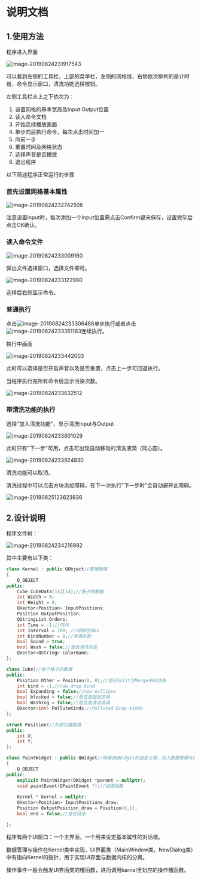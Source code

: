 

# 说明文档

## 1.使用方法

程序进入界面

![image-20190824231917543](/Users/wmhst7/Desktop/SS/image-20190824231917543.png)

可以看到左侧的工具栏，上部的菜单栏，左侧的网格线，右侧依次排列的是计时器，命令显示窗口，清洗功能选择按钮。

左侧工具栏从上之下依次为：

1. 设置网格的基本宽高及Input Output位置
2. 读入命令文档
3. 开始连续播放画面
4. 单步向后执行命令，每次点击时间加一
5. 向前一步
6. 重置时间及网格状态
7. 选择声音是否播放
8. 退出程序

以下简述程序正常运行的步骤



### 首先设置网格基本属性

![image-20190824232742506](/Users/wmhst7/Desktop/SS/image-20190824232742506.png)

注意设置Input时，每次添加一个Input位置需点击Confirm键来保存，设置完毕后点击OK确认。

### 读入命令文件

![image-20190824233009160](/Users/wmhst7/Desktop/SS/image-20190824233009160.png)

弹出文件选择窗口，选择文件即可。

![image-20190824233122980](/Users/wmhst7/Desktop/SS/image-20190824233122980.png)

选择后右侧显示命令。

### 普通执行

点击![image-20190824233306486](/Users/wmhst7/Desktop/SS/image-20190824233306486.png)单步执行或者点击![image-20190824233351163](/Users/wmhst7/Desktop/SS/image-20190824233351163.png)连续执行。

执行中画面

![image-20190824233442003](/Users/wmhst7/Desktop/SS/image-20190824233442003.png)

此时可以选择是否开启声音以及是否重置，点击上一步可回退执行。

当程序执行完所有命令后显示污染次数。

![image-20190824233632512](/Users/wmhst7/Desktop/SS/image-20190824233632512.png)

### 带清洗功能的执行

选择"加入清洗功能"，显示清洗Input与Output

![image-20190824233801029](/Users/wmhst7/Desktop/SS/image-20190824233801029.png)

此时只有"下一步"可用，点击可出现自动移动的清洗液滴（同心圆）。

![image-20190824233924830](/Users/wmhst7/Desktop/SS/image-20190824233924830.png)

清洗功能可以取消。

清洗过程中可以点击方块添加障碍，在下一次执行"下一步时"会自动避开此障碍。

![image-20190825123623936](/Users/wmhst7/Desktop/SS/image-20190825123623936.png)

## 2.设计说明

程序文件树：

![image-20190824234216982](/Users/wmhst7/Desktop/SS/image-20190824234216982.png)

其中主要有以下类：

```c++
class Kernel : public QObject//管理数据
{
    Q_OBJECT
public:
    Cube CubeData[14][14];//格子的数据
    int Width = 8;
    int Height = 8;
    QVector<Position> InputPositions;
    Position OutputPosition;
    QStringList Orders;
    int Time = -1;//时间
    int Interval = 700; //间隔时间ms
    int KindNumber = 0;//液滴总数
    bool Sound = true;
    bool Wash = false;//是否清洗状态
    QVector<QString> ColorName;
};

class Cube{//单个格子的数据
public:
    Position Other = Position(0, 0);//用于Split与Merge中间状态
    int kind = -1;//now drop kind
    bool Expanding = false;//now ecllipse
    bool blocked = false;//是否是阻挡方块
    bool Washing = false;//是否是清洁液滴
    QVector<int> PolluteKinds;//Polluted Drop Kinds
};

struct Position{//封装位置数据
public:
    int X;
    int Y;
};

class PaintWidget : public QWidget//继承自QWidget的自定义类，加入数据管理与绘图功能
{
    Q_OBJECT
public:
    explicit PaintWidget(QWidget *parent = nullptr);
    void paintEvent(QPaintEvent *);//绘图函数
    
    Kernel * kernel = nullptr;
    QVector<Position> InputPositions_draw;
    Position OutputPosition_draw = Position(0,1);
    bool end = false;//是否结束

};
```

程序有两个UI窗口：一个主界面，一个用来设定基本属性的对话框。

数据管理与操作在Kernel类中实现，UI界面类（MainWindow类，NewDialog类）中有指向Kernel的指针，用于实现UI界面与数据内核的分离。

操作事件一般会触发UI界面类的槽函数，进而调用kernel里对应的操作槽函数。

